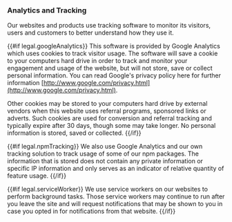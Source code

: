 ### Analytics and Tracking

Our websites and products use tracking software to monitor its visitors, users and customers to better understand how they use it.

{{#if legal.googleAnalytics}}
This software is provided by Google Analytics which uses cookies to track visitor usage. The software will save a cookie to your computers hard drive in order to track and monitor your engagement and usage of the website, but will not store, save or collect personal information. You can read Google's privacy policy here for further information [http://www.google.com/privacy.html](http://www.google.com/privacy.html).

Other cookies may be stored to your computers hard drive by external vendors when this website uses referral programs, sponsored links or adverts. Such cookies are used for conversion and referral tracking and typically expire after 30 days, though some may take longer. No personal information is stored, saved or collected.
{{/if}}

{{#if legal.npmTracking}}
We also use Google Analytics and our own tracking solution to track usage of some of our npm packages. The information that is stored does not contain any private information or specific IP information and only serves as an indicator of relative quantity of feature usage.
{{/if}}

{{#if legal.serviceWorker}}
We use service workers on our websites to perform background tasks. Those service workers may continue to run after you leave the site and will request notifications that may be shown to you in case you opted in for notifications from that website.
{{/if}}
